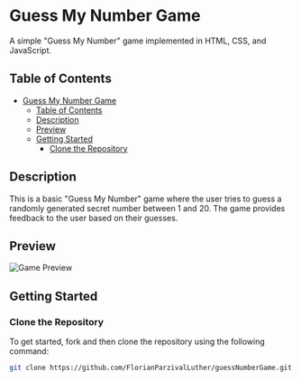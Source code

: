 # Guess My Number Game

A simple "Guess My Number" game implemented in HTML, CSS, and JavaScript.

## Table of Contents

- [Guess My Number Game](#guess-my-number-game)
  - [Table of Contents](#table-of-contents)
  - [Description](#description)
  - [Preview](#preview)
  - [Getting Started](#getting-started)
    - [Clone the Repository](#clone-the-repository)

## Description

This is a basic "Guess My Number" game where the user tries to guess a randomly generated secret number between 1 and 20. The game provides feedback to the user based on their guesses.

## Preview

![Game Preview](preview.png)

## Getting Started

### Clone the Repository

To get started, fork and then clone the repository using the following command:

```sh
git clone https://github.com/FlorianParzivalLuther/guessNumberGame.git




